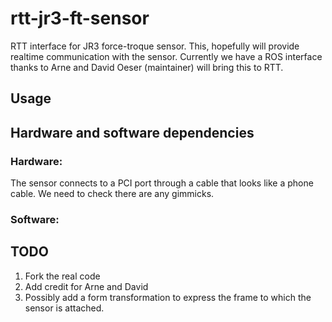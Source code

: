 # rtt-jr3-ft-sensor
RTT interface for JR3 force-troque sensor. This, hopefully will provide realtime communication with the sensor. Currently we have a ROS interface thanks to Arne and David Oeser (maintainer) will bring this to RTT.

## Usage

## Hardware and software dependencies
### Hardware:
The sensor connects to a PCI port through a cable that looks like a phone cable. We need to check there are any gimmicks.

### Software:

## TODO
   1. Fork the real code
   2. Add credit for Arne and David
   3. Possibly add a form transformation to express the frame to which the sensor is attached.
